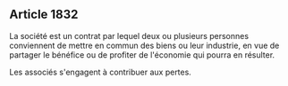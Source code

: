 Article 1832
----
La société est un contrat par lequel deux ou plusieurs personnes conviennent de
mettre en commun des biens ou leur industrie, en vue de partager le bénéfice ou
de profiter de l'économie qui pourra en résulter.

Les associés s'engagent à contribuer aux pertes.
